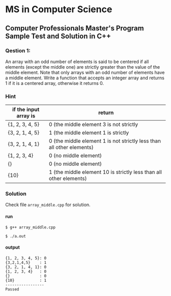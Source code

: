 # MS in Computer Science
## Computer Professionals Master's Program Sample Test and Solution in C++

### Qestion 1:
An array with an odd number of elements is said to be centered if all elements (except the middle one) are strictly greater than the value of the middle element. Note that only arrays with an odd number of elements have a middle element. Write a function that accepts an integer array and returns 1 if it is a centered array, otherwise it returns 0.

### Hint

| if the input array is | return                                                                |
|-----------------------|-----------------------------------------------------------------------|
| {1, 2, 3, 4, 5}       | 0 (the middle element 3 is not strictly                               |
| {3, 2, 1, 4, 5}       | 1 (the middle element 1 is strictly                                   |
| {3, 2, 1, 4, 1}       | 0 (the middle element 1 is not strictly less than all other elements) |
| {1, 2, 3, 4}          | 0 (no middle element)                                                 |
| {}                    | 0 (no middle element)                                                 |
| {10}                  | 1 (the middle element 10 is strictly less than all other elements)    |

### Solution
Check file `array_middle.cpp` for solution.

#### run
`$ g++ array_middle.cpp`

`$ ./a.out`
#### output

```
{1, 2, 3, 4, 5}: 0
{3,2,1,4,5}    : 1
{3, 2, 1, 4, 1}: 0
{1, 2, 3, 4}   : 0
{}             : 0
{10}           : 1
-----------------
Passed
```
